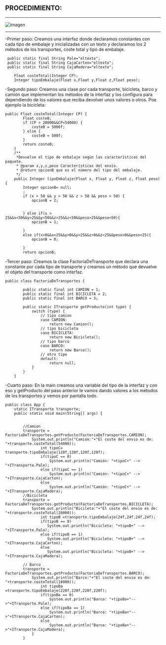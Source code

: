 ## PROCEDIMIENTO:

---

![imagen](https://headerfiles.com/assets/images/featured/factory.jpg)

---


-Primer paso: Creamos una interfaz donde declaramos constantes con 
cada tipo de embalaje y inicializadas con un texto y declaramos los 2 métodos de los transportes,
coste total y tipo de embalaje.

```
 public static final String Pale="eltexto";
 public static final String CajaCarton="eltexto";
 public static final String CajaMadera="eltexto";

    Float costeTotal(Integer CP);
    Integer tipoEmbalaje(Float x,Float y,Float z,Float peso);
```
-Segundo paso: Creamos una clase por cada transporte, bicicleta, barco y
camión que implementan los métodos de la interfaz y
los configura para dependiendo de los valores que reciba devolver
unos valores o otros.
Poe ejemplo la bicicleta:
```
public Float costeTotal(Integer CP) {
        Float costeB;
        if (CP > 20000&&CP<54000) {
            costeB = 5000f;
        } else {
            costeB = 500f;
        }
        return costeB;
    }
    /**
     *Devuelve el tipo de enbalaje según las características del paquete.
     * @param x,y,z,peso Características del envío.
     * @return opcionB que es el número del tipo del embalaje.
     */
    public Integer tipoEmbalaje(Float x, Float y, Float z, Float peso) {
        Integer opcionB= null;
        ;
        if (x > 50 && y > 50 && z > 50 && peso > 50) {
            opcionB = 2;


        } else if(x > 25&&x<50&&y>25&&y<50&&z>25&&z<50&&peso>25&&peso<50){
            opcionB = 1;

        }
        else if(x>0&&x<25&&y>0&&y<25&&z>0&&z<25&&peso>0&&peso<25){
            opcionB = 0;

        }
        return opcionB;

```

-Tercer paso: Creamos la clase FactoriaDeTransporte que declara una constante por cada
tipo de transporte y creamos un método que devuelve el objeto del transporte como
interfaz.
```
public class FactoriaDeTransportes {

        public static final int CAMION = 1;
        public static final int BICICLETA = 2;
        public static final int BARCO = 3;
       
        public static ITransporte getProducto(int type) {
            switch (type) {
                // tipo camion
                case CAMION:
                    return new Camion();
                // tipo bicicleta
                case BICICLETA:
                    return new Bicicleta();
                // tipo barco
                case BARCO:
                    return new Barco();
                // otro tipo
                default:
                    return null;
            }
        }
    }

```
-Cuarto paso: En la main creamos una variable del tipo de la interfaz y con eso y 
getProducto del paso anterior le vamos dando valores a los métodos de los transportes
y vemos por pantalla todo.
```
public class App {
    static ITransporte transporte;
    public static void main(String[] args) {


        //Camion
        transporte = FactoriaDeTransportes.getProducto(FactoriaDeTransportes.CAMION);
            System.out.println("Camion:"+"El coste del envio es de: "+transporte.costeTotal(54000));
                int tipoC= transporte.tipoEmbalaje(120f,120f,120f,120f);
                if(tipoC == 0)
                    System.out.println("Camión: "+tipoC+" --> "+ITransporte.Pale);
                else if(tipoC == 1)
                    System.out.println("Camión: "+tipoC+" --> "+ITransporte.CajaCarton);
                else
                    System.out.println("Camión: "+tipoC+" --> "+ITransporte.CajaMadera);
        //Bicicleta
        transporte = FactoriaDeTransportes.getProducto(FactoriaDeTransportes.BICICLETA);
            System.out.println("Bicileta:"+"El coste del envio es de: "+transporte.costeTotal(20000));
                int tipoB =transporte.tipoEmbalaje(24f,24f,24f,24f);
                if(tipoB == 0)
                   System.out.println("Bicicleta: "+tipoB+" --> "+ITransporte.Pale);
                else if(tipoB == 1)
                   System.out.println("Bicicleta: "+tipoB+" --> "+ITransporte.CajaCarton);
                else
                   System.out.println("Bicicleta: "+tipoB+" --> "+ITransporte.CajaMadera);

        // Barco
        transporte = FactoriaDeTransportes.getProducto(FactoriaDeTransportes.BARCO);
            System.out.println("Barco:"+"El coste del envio es de: "+transporte.costeTotal(18000));
                int tipoBa =transporte.tipoEmbalaje(220f,220f,220f,220f);
                if(tipoBa == 0)
                    System.out.println("Barco: "+tipoBa+"-->"+ITransporte.Pale);
                else if(tipoBa == 1)
                    System.out.println("Barco: "+tipoBa+"-->"+ITransporte.CajaCarton);
                else
                    System.out.println("Barco: "+tipoBa+"-->"+ITransporte.CajaMadera);
            }
        }


```